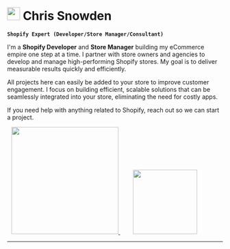   # <img width="30px" height="30px" src="https://cdn.worldvectorlogo.com/logos/shopify.svg"/> Chris Snowden

**`Shopify Expert (Developer/Store Manager/Consultant)`**

I'm a **Shopify Developer** and **Store Manager** building my eCommerce empire one step at a time. I partner with store owners and agencies to develop and manage high-performing Shopify stores. My goal is to deliver measurable results quickly and efficiently.

All projects here can easily be added to your store to improve customer engagement. I focus on building efficient, scalable solutions that can be seamlessly integrated into your store, eliminating the need for costly apps.

If you need help with anything related to Shopify, reach out so we can start a project.


<a style="margin-left:10px" href="https://chrissnowden.com/" target="_blank">
 <img width="250px" src="https://cdn.shopify.com/s/files/1/0716/3605/8351/files/Group_190.png?v=1725047289"/> 
</a>&nbsp;&nbsp;&nbsp;&nbsp;
<a style="margin-left:10px" href="https://calendly.com/snowden-chris/30min" target="_blank">
 <img width="150px" src="https://cdn.brandfetch.io/idbJpTKFPT/theme/dark/logo.svg?k=id64Mup7ac&t=1667628252411?t=1667628252411"/> 
</a>



---
